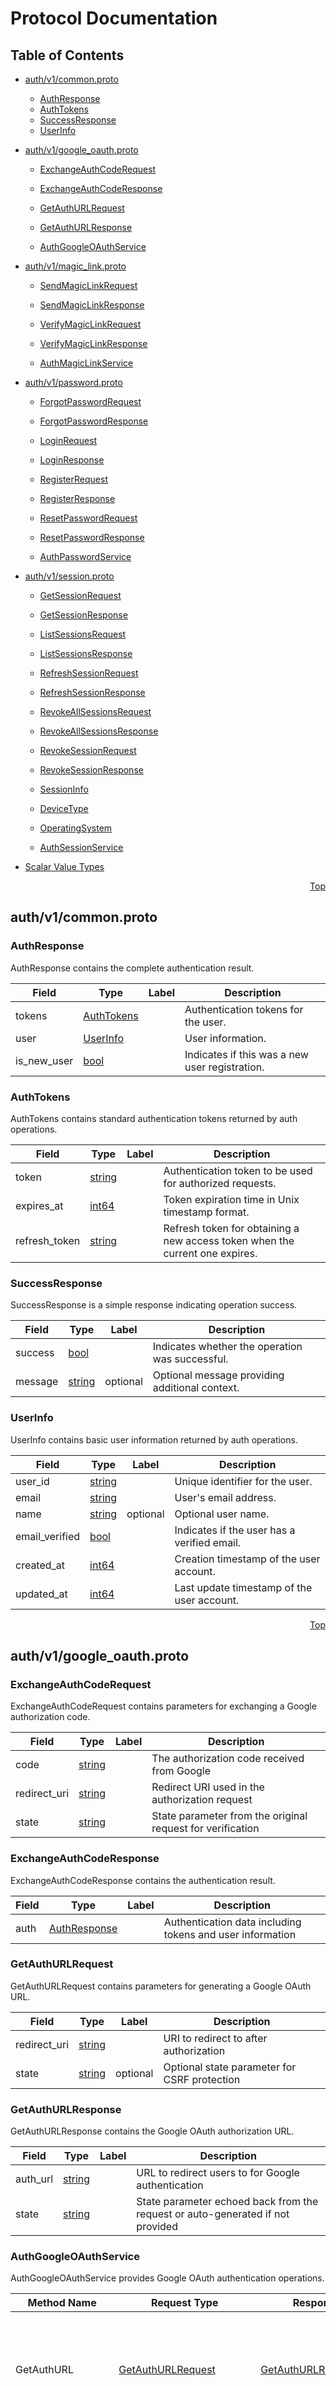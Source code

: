 # Protocol Documentation
<a name="top"></a>

## Table of Contents

- [auth/v1/common.proto](#auth_v1_common-proto)
    - [AuthResponse](#auth-v1-AuthResponse)
    - [AuthTokens](#auth-v1-AuthTokens)
    - [SuccessResponse](#auth-v1-SuccessResponse)
    - [UserInfo](#auth-v1-UserInfo)
  
- [auth/v1/google_oauth.proto](#auth_v1_google_oauth-proto)
    - [ExchangeAuthCodeRequest](#auth-v1-ExchangeAuthCodeRequest)
    - [ExchangeAuthCodeResponse](#auth-v1-ExchangeAuthCodeResponse)
    - [GetAuthURLRequest](#auth-v1-GetAuthURLRequest)
    - [GetAuthURLResponse](#auth-v1-GetAuthURLResponse)
  
    - [AuthGoogleOAuthService](#auth-v1-AuthGoogleOAuthService)
  
- [auth/v1/magic_link.proto](#auth_v1_magic_link-proto)
    - [SendMagicLinkRequest](#auth-v1-SendMagicLinkRequest)
    - [SendMagicLinkResponse](#auth-v1-SendMagicLinkResponse)
    - [VerifyMagicLinkRequest](#auth-v1-VerifyMagicLinkRequest)
    - [VerifyMagicLinkResponse](#auth-v1-VerifyMagicLinkResponse)
  
    - [AuthMagicLinkService](#auth-v1-AuthMagicLinkService)
  
- [auth/v1/password.proto](#auth_v1_password-proto)
    - [ForgotPasswordRequest](#auth-v1-ForgotPasswordRequest)
    - [ForgotPasswordResponse](#auth-v1-ForgotPasswordResponse)
    - [LoginRequest](#auth-v1-LoginRequest)
    - [LoginResponse](#auth-v1-LoginResponse)
    - [RegisterRequest](#auth-v1-RegisterRequest)
    - [RegisterResponse](#auth-v1-RegisterResponse)
    - [ResetPasswordRequest](#auth-v1-ResetPasswordRequest)
    - [ResetPasswordResponse](#auth-v1-ResetPasswordResponse)
  
    - [AuthPasswordService](#auth-v1-AuthPasswordService)
  
- [auth/v1/session.proto](#auth_v1_session-proto)
    - [GetSessionRequest](#auth-v1-GetSessionRequest)
    - [GetSessionResponse](#auth-v1-GetSessionResponse)
    - [ListSessionsRequest](#auth-v1-ListSessionsRequest)
    - [ListSessionsResponse](#auth-v1-ListSessionsResponse)
    - [RefreshSessionRequest](#auth-v1-RefreshSessionRequest)
    - [RefreshSessionResponse](#auth-v1-RefreshSessionResponse)
    - [RevokeAllSessionsRequest](#auth-v1-RevokeAllSessionsRequest)
    - [RevokeAllSessionsResponse](#auth-v1-RevokeAllSessionsResponse)
    - [RevokeSessionRequest](#auth-v1-RevokeSessionRequest)
    - [RevokeSessionResponse](#auth-v1-RevokeSessionResponse)
    - [SessionInfo](#auth-v1-SessionInfo)
  
    - [DeviceType](#auth-v1-DeviceType)
    - [OperatingSystem](#auth-v1-OperatingSystem)
  
    - [AuthSessionService](#auth-v1-AuthSessionService)
  
- [Scalar Value Types](#scalar-value-types)



<a name="auth_v1_common-proto"></a>
<p align="right"><a href="#top">Top</a></p>

## auth/v1/common.proto



<a name="auth-v1-AuthResponse"></a>

### AuthResponse
AuthResponse contains the complete authentication result.


| Field | Type | Label | Description |
| ----- | ---- | ----- | ----------- |
| tokens | [AuthTokens](#auth-v1-AuthTokens) |  | Authentication tokens for the user. |
| user | [UserInfo](#auth-v1-UserInfo) |  | User information. |
| is_new_user | [bool](#bool) |  | Indicates if this was a new user registration. |






<a name="auth-v1-AuthTokens"></a>

### AuthTokens
AuthTokens contains standard authentication tokens returned by auth operations.


| Field | Type | Label | Description |
| ----- | ---- | ----- | ----------- |
| token | [string](#string) |  | Authentication token to be used for authorized requests. |
| expires_at | [int64](#int64) |  | Token expiration time in Unix timestamp format. |
| refresh_token | [string](#string) |  | Refresh token for obtaining a new access token when the current one expires. |






<a name="auth-v1-SuccessResponse"></a>

### SuccessResponse
SuccessResponse is a simple response indicating operation success.


| Field | Type | Label | Description |
| ----- | ---- | ----- | ----------- |
| success | [bool](#bool) |  | Indicates whether the operation was successful. |
| message | [string](#string) | optional | Optional message providing additional context. |






<a name="auth-v1-UserInfo"></a>

### UserInfo
UserInfo contains basic user information returned by auth operations.


| Field | Type | Label | Description |
| ----- | ---- | ----- | ----------- |
| user_id | [string](#string) |  | Unique identifier for the user. |
| email | [string](#string) |  | User's email address. |
| name | [string](#string) | optional | Optional user name. |
| email_verified | [bool](#bool) |  | Indicates if the user has a verified email. |
| created_at | [int64](#int64) |  | Creation timestamp of the user account. |
| updated_at | [int64](#int64) |  | Last update timestamp of the user account. |





 <!-- end messages -->

 <!-- end enums -->

 <!-- end HasExtensions -->

 <!-- end services -->



<a name="auth_v1_google_oauth-proto"></a>
<p align="right"><a href="#top">Top</a></p>

## auth/v1/google_oauth.proto



<a name="auth-v1-ExchangeAuthCodeRequest"></a>

### ExchangeAuthCodeRequest
ExchangeAuthCodeRequest contains parameters for exchanging a Google authorization code.


| Field | Type | Label | Description |
| ----- | ---- | ----- | ----------- |
| code | [string](#string) |  | The authorization code received from Google |
| redirect_uri | [string](#string) |  | Redirect URI used in the authorization request |
| state | [string](#string) |  | State parameter from the original request for verification |






<a name="auth-v1-ExchangeAuthCodeResponse"></a>

### ExchangeAuthCodeResponse
ExchangeAuthCodeResponse contains the authentication result.


| Field | Type | Label | Description |
| ----- | ---- | ----- | ----------- |
| auth | [AuthResponse](#auth-v1-AuthResponse) |  | Authentication data including tokens and user information |






<a name="auth-v1-GetAuthURLRequest"></a>

### GetAuthURLRequest
GetAuthURLRequest contains parameters for generating a Google OAuth URL.


| Field | Type | Label | Description |
| ----- | ---- | ----- | ----------- |
| redirect_uri | [string](#string) |  | URI to redirect to after authorization |
| state | [string](#string) | optional | Optional state parameter for CSRF protection |






<a name="auth-v1-GetAuthURLResponse"></a>

### GetAuthURLResponse
GetAuthURLResponse contains the Google OAuth authorization URL.


| Field | Type | Label | Description |
| ----- | ---- | ----- | ----------- |
| auth_url | [string](#string) |  | URL to redirect users to for Google authentication |
| state | [string](#string) |  | State parameter echoed back from the request or auto-generated if not provided |





 <!-- end messages -->

 <!-- end enums -->

 <!-- end HasExtensions -->


<a name="auth-v1-AuthGoogleOAuthService"></a>

### AuthGoogleOAuthService
AuthGoogleOAuthService provides Google OAuth authentication operations.

| Method Name | Request Type | Response Type | Description |
| ----------- | ------------ | ------------- | ------------|
| GetAuthURL | [GetAuthURLRequest](#auth-v1-GetAuthURLRequest) | [GetAuthURLResponse](#auth-v1-GetAuthURLResponse) | GetAuthURL generates a Google OAuth authorization URL. This URL is used to redirect users to Google's authentication page. |
| ExchangeAuthCode | [ExchangeAuthCodeRequest](#auth-v1-ExchangeAuthCodeRequest) | [ExchangeAuthCodeResponse](#auth-v1-ExchangeAuthCodeResponse) | ExchangeAuthCode exchanges a Google OAuth authorization code for authentication tokens. It validates the authorization code and issues authentication tokens upon success. |

 <!-- end services -->



<a name="auth_v1_magic_link-proto"></a>
<p align="right"><a href="#top">Top</a></p>

## auth/v1/magic_link.proto



<a name="auth-v1-SendMagicLinkRequest"></a>

### SendMagicLinkRequest
SendMagicLinkRequest contains information for generating a magic link.


| Field | Type | Label | Description |
| ----- | ---- | ----- | ----------- |
| email | [string](#string) |  | Email address of the user. Must be a valid email format between 5 and 255 characters. |
| name | [string](#string) | optional | Optional user name. If provided, must be between 2 and 100 characters. Only used when creating a new user account. |
| redirect_url | [string](#string) | optional | Optional redirect URL after successful authentication. If provided, user will be redirected to this URL with the token as a parameter. |
| ttl_seconds | [int32](#int32) | optional | Optional time-to-live for the magic link in seconds. If not provided, a default value will be used. |






<a name="auth-v1-SendMagicLinkResponse"></a>

### SendMagicLinkResponse
SendMagicLinkResponse indicates the magic link generation result.


| Field | Type | Label | Description |
| ----- | ---- | ----- | ----------- |
| result | [SuccessResponse](#auth-v1-SuccessResponse) |  | Indicates whether the magic link was successfully generated and sent. Note: For security reasons, this may return true even if the email doesn't exist. |
| expires_at | [int64](#int64) | optional | Optional expiration time in Unix timestamp format. |
| is_new_user | [bool](#bool) | optional | Indicates whether a new user account was created. Will be true for new registrations, false for existing users. |
| user_id | [string](#string) | optional | User ID of the user. Only provided for new user registrations. |






<a name="auth-v1-VerifyMagicLinkRequest"></a>

### VerifyMagicLinkRequest
VerifyMagicLinkRequest contains the token for verification.


| Field | Type | Label | Description |
| ----- | ---- | ----- | ----------- |
| token | [string](#string) |  | Magic link token received via email. Must not be empty. |






<a name="auth-v1-VerifyMagicLinkResponse"></a>

### VerifyMagicLinkResponse
VerifyMagicLinkResponse contains the authentication result.


| Field | Type | Label | Description |
| ----- | ---- | ----- | ----------- |
| auth | [AuthResponse](#auth-v1-AuthResponse) |  | Authentication data including tokens and user information. |





 <!-- end messages -->

 <!-- end enums -->

 <!-- end HasExtensions -->


<a name="auth-v1-AuthMagicLinkService"></a>

### AuthMagicLinkService
AuthMagicLinkService provides magic link-based authentication operations.

| Method Name | Request Type | Response Type | Description |
| ----------- | ------------ | ------------- | ------------|
| SendMagicLink | [SendMagicLinkRequest](#auth-v1-SendMagicLinkRequest) | [SendMagicLinkResponse](#auth-v1-SendMagicLinkResponse) | SendMagicLink initiates the magic link authentication process. It generates a secure link and sends it to the user's email address. This method handles both login and registration - if the user doesn't exist, a new account will be created automatically. |
| VerifyMagicLink | [VerifyMagicLinkRequest](#auth-v1-VerifyMagicLinkRequest) | [VerifyMagicLinkResponse](#auth-v1-VerifyMagicLinkResponse) | VerifyMagicLink authenticates a user using a magic link token. It verifies the provided token and returns authentication tokens upon success. |

 <!-- end services -->



<a name="auth_v1_password-proto"></a>
<p align="right"><a href="#top">Top</a></p>

## auth/v1/password.proto



<a name="auth-v1-ForgotPasswordRequest"></a>

### ForgotPasswordRequest
ForgotPasswordRequest initiates password recovery.


| Field | Type | Label | Description |
| ----- | ---- | ----- | ----------- |
| email | [string](#string) |  | Email address of the user requesting password recovery. Must be a valid email format between 5 and 255 characters. |






<a name="auth-v1-ForgotPasswordResponse"></a>

### ForgotPasswordResponse
ForgotPasswordResponse indicates the password recovery process has started.


| Field | Type | Label | Description |
| ----- | ---- | ----- | ----------- |
| result | [SuccessResponse](#auth-v1-SuccessResponse) |  | Indicates whether the password recovery request was successfully processed. Note: For security reasons, this may return true even if the email doesn't exist. |






<a name="auth-v1-LoginRequest"></a>

### LoginRequest
LoginRequest contains credentials for authentication.


| Field | Type | Label | Description |
| ----- | ---- | ----- | ----------- |
| email | [string](#string) |  | Email address of the user. Must be a valid email format between 5 and 255 characters. |
| password | [string](#string) |  | User password. Must be between 6 and 100 characters. |






<a name="auth-v1-LoginResponse"></a>

### LoginResponse
LoginResponse contains the authentication result.


| Field | Type | Label | Description |
| ----- | ---- | ----- | ----------- |
| auth | [AuthResponse](#auth-v1-AuthResponse) |  | Authentication data including tokens and user information. |






<a name="auth-v1-RegisterRequest"></a>

### RegisterRequest
RegisterRequest contains information for creating a new user account.


| Field | Type | Label | Description |
| ----- | ---- | ----- | ----------- |
| email | [string](#string) |  | Email address of the user. Must be a valid email format between 5 and 255 characters. |
| password | [string](#string) |  | User password. Must be between 6 and 100 characters. |
| name | [string](#string) | optional | Optional user name. If provided, must be between 2 and 100 characters. |






<a name="auth-v1-RegisterResponse"></a>

### RegisterResponse
RegisterResponse contains the registration result.


| Field | Type | Label | Description |
| ----- | ---- | ----- | ----------- |
| auth | [AuthResponse](#auth-v1-AuthResponse) |  | Authentication data including tokens and user information. |






<a name="auth-v1-ResetPasswordRequest"></a>

### ResetPasswordRequest
ResetPasswordRequest contains information for resetting a password.


| Field | Type | Label | Description |
| ----- | ---- | ----- | ----------- |
| token | [string](#string) |  | Password reset token received via email. Must not be empty. |
| password | [string](#string) |  | New password to set. Must be between 6 and 100 characters. |
| password_confirmation | [string](#string) |  | New password confirmation. Must match the password field and be between 6 and 100 characters. |






<a name="auth-v1-ResetPasswordResponse"></a>

### ResetPasswordResponse
ResetPasswordResponse indicates the result of the password reset.


| Field | Type | Label | Description |
| ----- | ---- | ----- | ----------- |
| result | [SuccessResponse](#auth-v1-SuccessResponse) |  | Indicates whether the password was successfully reset. |





 <!-- end messages -->

 <!-- end enums -->

 <!-- end HasExtensions -->


<a name="auth-v1-AuthPasswordService"></a>

### AuthPasswordService
AuthPasswordService provides password-based authentication operations.

| Method Name | Request Type | Response Type | Description |
| ----------- | ------------ | ------------- | ------------|
| Login | [LoginRequest](#auth-v1-LoginRequest) | [LoginResponse](#auth-v1-LoginResponse) | Login authenticates a user using email and password. It verifies the provided credentials and returns authentication tokens upon success. |
| Register | [RegisterRequest](#auth-v1-RegisterRequest) | [RegisterResponse](#auth-v1-RegisterResponse) | Register creates a new user account with email and password. It performs validation on the provided data and creates a new user account. Returns authentication tokens upon successful registration. |
| ForgotPassword | [ForgotPasswordRequest](#auth-v1-ForgotPasswordRequest) | [ForgotPasswordResponse](#auth-v1-ForgotPasswordResponse) | ForgotPassword initiates the password recovery process. It sends a password reset link to the user's email address. |
| ResetPassword | [ResetPasswordRequest](#auth-v1-ResetPasswordRequest) | [ResetPasswordResponse](#auth-v1-ResetPasswordResponse) | ResetPassword changes a user's password using a reset token. It validates the token and updates the user's password. |

 <!-- end services -->



<a name="auth_v1_session-proto"></a>
<p align="right"><a href="#top">Top</a></p>

## auth/v1/session.proto



<a name="auth-v1-GetSessionRequest"></a>

### GetSessionRequest
GetSessionRequest contains the token to retrieve session information.


| Field | Type | Label | Description |
| ----- | ---- | ----- | ----------- |
| token | [string](#string) |  | Authentication token for the session. Must not be empty. |






<a name="auth-v1-GetSessionResponse"></a>

### GetSessionResponse
GetSessionResponse contains information about the session.


| Field | Type | Label | Description |
| ----- | ---- | ----- | ----------- |
| session | [SessionInfo](#auth-v1-SessionInfo) |  | Session information. |
| user | [UserInfo](#auth-v1-UserInfo) |  | User information associated with the session. |






<a name="auth-v1-ListSessionsRequest"></a>

### ListSessionsRequest
ListSessionsRequest requests all active sessions for a user.


| Field | Type | Label | Description |
| ----- | ---- | ----- | ----------- |
| user_id | [string](#string) | optional | User ID for which to list sessions. If not provided, the user associated with the token will be used. |
| token | [string](#string) | optional | Authentication token. If user_id is not provided, this must be provided. |






<a name="auth-v1-ListSessionsResponse"></a>

### ListSessionsResponse
ListSessionsResponse contains a list of active sessions.


| Field | Type | Label | Description |
| ----- | ---- | ----- | ----------- |
| sessions | [SessionInfo](#auth-v1-SessionInfo) | repeated | List of active sessions. |
| total | [int32](#int32) |  | Total number of active sessions. |






<a name="auth-v1-RefreshSessionRequest"></a>

### RefreshSessionRequest
RefreshSessionRequest contains the refresh token to get new auth tokens.


| Field | Type | Label | Description |
| ----- | ---- | ----- | ----------- |
| refresh_token | [string](#string) |  | Refresh token received during previous authentication. Must not be empty. |






<a name="auth-v1-RefreshSessionResponse"></a>

### RefreshSessionResponse
RefreshSessionResponse contains new authentication tokens.


| Field | Type | Label | Description |
| ----- | ---- | ----- | ----------- |
| tokens | [AuthTokens](#auth-v1-AuthTokens) |  | New authentication tokens. |






<a name="auth-v1-RevokeAllSessionsRequest"></a>

### RevokeAllSessionsRequest
RevokeAllSessionsRequest contains information for revoking all user sessions.


| Field | Type | Label | Description |
| ----- | ---- | ----- | ----------- |
| user_id | [string](#string) | optional | User ID for which to revoke all sessions. If not provided, the user associated with the token will be used. |
| token | [string](#string) | optional | Authentication token. If user_id is not provided, this must be provided. This session will also be revoked unless keep_current is true. |
| keep_current | [bool](#bool) | optional | If true, the current session (identified by token) will not be revoked. |






<a name="auth-v1-RevokeAllSessionsResponse"></a>

### RevokeAllSessionsResponse
RevokeAllSessionsResponse indicates the result of revoking all sessions.


| Field | Type | Label | Description |
| ----- | ---- | ----- | ----------- |
| result | [SuccessResponse](#auth-v1-SuccessResponse) |  | Indicates whether all sessions were successfully revoked. |
| revoked_count | [int32](#int32) |  | Number of sessions revoked. |






<a name="auth-v1-RevokeSessionRequest"></a>

### RevokeSessionRequest
RevokeSessionRequest contains information for revoking a session.


| Field | Type | Label | Description |
| ----- | ---- | ----- | ----------- |
| session_id | [string](#string) | optional | Session ID to revoke. Either session_id or token must be provided. |
| token | [string](#string) | optional | Authentication token for the session to revoke. Either session_id or token must be provided. |






<a name="auth-v1-RevokeSessionResponse"></a>

### RevokeSessionResponse
RevokeSessionResponse indicates the result of the session revocation.


| Field | Type | Label | Description |
| ----- | ---- | ----- | ----------- |
| result | [SuccessResponse](#auth-v1-SuccessResponse) |  | Indicates whether the session was successfully revoked. |






<a name="auth-v1-SessionInfo"></a>

### SessionInfo
SessionInfo contains information about an authentication session.


| Field | Type | Label | Description |
| ----- | ---- | ----- | ----------- |
| session_id | [string](#string) |  | Unique identifier for the session. |
| user_id | [string](#string) |  | User ID associated with the session. |
| ip_address | [string](#string) |  | IP address from which the session was created. |
| user_agent | [string](#string) |  | User agent information (browser, device, etc.). |
| device_type | [DeviceType](#auth-v1-DeviceType) |  | Device type (e.g., "Desktop", "Mobile", "Tablet"). |
| operating_system | [OperatingSystem](#auth-v1-OperatingSystem) |  | Operating system (e.g., "macOS", "Windows", "iOS", "Android"). |
| browser | [string](#string) |  | Browser name (e.g., "Chrome", "Firefox", "Safari"). |
| browser_version | [string](#string) |  | Browser version (e.g., "115.0.5790"). |
| device_model | [string](#string) | optional | Device model when available (e.g., "iPhone 14", "Pixel 7"). |
| location | [string](#string) | optional | Location information based on IP address (e.g., "San Francisco, US"). |
| created_at | [int64](#int64) |  | Creation timestamp of the session. |
| last_activity_at | [int64](#int64) |  | Last activity timestamp for the session. |
| expires_at | [int64](#int64) |  | Expiration timestamp of the session. |
| is_current | [bool](#bool) |  | Indicates whether this is the current active session. This is useful when listing multiple sessions to identify the current one. |





 <!-- end messages -->


<a name="auth-v1-DeviceType"></a>

### DeviceType
DeviceType represents the type of device used for authentication.

| Name | Number | Description |
| ---- | ------ | ----------- |
| DEVICE_TYPE_UNSPECIFIED | 0 | Default value for proto3 |
| DEVICE_TYPE_DESKTOP | 1 | Desktop computer |
| DEVICE_TYPE_MOBILE | 2 | Mobile phone |
| DEVICE_TYPE_TABLET | 3 | Tablet device |
| DEVICE_TYPE_OTHER | 4 | Other/unknown device type |



<a name="auth-v1-OperatingSystem"></a>

### OperatingSystem
OperatingSystem represents the operating system of the device.

| Name | Number | Description |
| ---- | ------ | ----------- |
| OPERATING_SYSTEM_UNSPECIFIED | 0 | Default value for proto3 |
| OPERATING_SYSTEM_MACOS | 1 | macOS operating system |
| OPERATING_SYSTEM_WINDOWS | 2 | Windows operating system |
| OPERATING_SYSTEM_IOS | 3 | iOS mobile operating system |
| OPERATING_SYSTEM_ANDROID | 4 | Android mobile operating system |
| OPERATING_SYSTEM_LINUX | 5 | Linux operating system |
| OPERATING_SYSTEM_CHROMEOS | 6 | ChromeOS operating system |
| OPERATING_SYSTEM_OTHER | 7 | Other/unknown operating system |


 <!-- end enums -->

 <!-- end HasExtensions -->


<a name="auth-v1-AuthSessionService"></a>

### AuthSessionService
AuthSessionService provides session management operations.

| Method Name | Request Type | Response Type | Description |
| ----------- | ------------ | ------------- | ------------|
| GetSession | [GetSessionRequest](#auth-v1-GetSessionRequest) | [GetSessionResponse](#auth-v1-GetSessionResponse) | GetSession retrieves information about the current authenticated session. It validates the provided token and returns session details. |
| RefreshSession | [RefreshSessionRequest](#auth-v1-RefreshSessionRequest) | [RefreshSessionResponse](#auth-v1-RefreshSessionResponse) | RefreshSession generates new authentication tokens using a refresh token. It validates the refresh token and issues a new access token. |
| RevokeSession | [RevokeSessionRequest](#auth-v1-RevokeSessionRequest) | [RevokeSessionResponse](#auth-v1-RevokeSessionResponse) | RevokeSession invalidates a specific session. This can be used when a user logs out from a specific device. |
| ListSessions | [ListSessionsRequest](#auth-v1-ListSessionsRequest) | [ListSessionsResponse](#auth-v1-ListSessionsResponse) | ListSessions returns all active sessions for a user. This can be used to show users all devices where they're currently logged in. |
| RevokeAllSessions | [RevokeAllSessionsRequest](#auth-v1-RevokeAllSessionsRequest) | [RevokeAllSessionsResponse](#auth-v1-RevokeAllSessionsResponse) | RevokeAllSessions invalidates all sessions for a user. This can be used for security purposes or when a user wants to log out from all devices. |

 <!-- end services -->



## Scalar Value Types

| .proto Type | Go | TypeScript |
| ----------- | -- | ---------- |
| double | float64 | number | 
| float | float32 | number | 
| int32 | int32 | number | 
| int64 | int64 | bigint | 
| uint32 | uint32 | number | 
| uint64 | uint64 | bigint | 
| sint32 | int32 | number | 
| sint64 | int64 | bigint | 
| fixed32 | uint32 | number | 
| fixed64 | uint64 | bigint | 
| sfixed32 | int32 | number | 
| sfixed64 | int64 | bigint | 
| bool | bool | boolean | 
| string | string | string | 
| bytes | []byte | Uint8Array | 